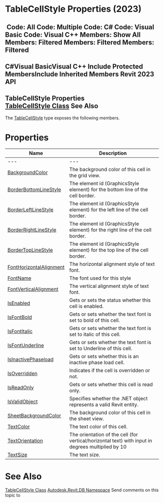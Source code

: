 # TableCellStyle Properties (2023)

﻿
 Code: All Code: Multiple Code: C# Code: Visual Basic Code: Visual C++  Members: Show All Members: Filtered Members: Filtered Members: Filtered   
---  
C#Visual BasicVisual C++
Include Protected MembersInclude Inherited Members
Revit 2023 API  
---  
TableCellStyle Properties  
[TableCellStyle Class](e9a5280b-4009-004f-57a4-af1f292f9619.md "TableCellStyle Class") See Also  
---  
The [TableCellStyle](e9a5280b-4009-004f-57a4-af1f292f9619.md "TableCellStyle Class") type exposes the following members.
# Properties
| Name | Description |
| --- | --- |
| --- | --- | --- |
| [BackgroundColor](67d7d339-07d6-bd6d-a67c-189274892531.md "BackgroundColor Property") | The background color of this cell in the grid view. |
| [BorderBottomLineStyle](43c56db0-3f2b-8b8b-397f-8e271cc44008.md "BorderBottomLineStyle Property") | The element id (GraphicsStyle element) for the bottom line of the cell border. |
| [BorderLeftLineStyle](cd24dd5f-2c1d-4cf6-cdb2-7c0d75781b02.md "BorderLeftLineStyle Property") | The element id (GraphicsStyle element) for the left line of the cell border. |
| [BorderRightLineStyle](88e85cfe-217f-9a7e-fd47-19bc8e033b0a.md "BorderRightLineStyle Property") | The element id (GraphicsStyle element) for the right line of the cell border. |
| [BorderTopLineStyle](1e89b157-e871-6dec-cc8c-bb76e97f1c90.md "BorderTopLineStyle Property") | The element id (GraphicsStyle element) for the top line of the cell border. |
| [FontHorizontalAlignment](151939b8-8720-76d8-ef5f-b5ac3bdcadad.md "FontHorizontalAlignment Property") | The horizontal alignment style of text font. |
| [FontName](8ab69fb8-6ff8-8dd9-7909-509f5a9dace7.md "FontName Property") | The font used for this style |
| [FontVerticalAlignment](7cb745c7-34d8-197d-6069-f6c388c65ee2.md "FontVerticalAlignment Property") | The vertical alignment style of text font. |
| [IsEnabled](5561111d-a66d-9274-461c-84816d9ff323.md "IsEnabled Property") | Gets or sets the status whether this cell is enabled. |
| [IsFontBold](f38e5f7d-3e31-874e-6842-01ae2a52d8f0.md "IsFontBold Property") | Gets or sets whether the text font is set to bold of this cell. |
| [IsFontItalic](284309b0-70c6-7295-a60b-4da3448538a8.md "IsFontItalic Property") | Gets or sets whether the text font is set to italic of this cell. |
| [IsFontUnderline](fc70ad06-4e49-1689-f1a5-d14c03245fc1.md "IsFontUnderline Property") | Gets or sets whether the text font is set to Underline of this cell. |
| [IsInactivePhaseload](fe7cf50b-6348-2922-f191-29a03a2cdb9d.md "IsInactivePhaseload Property") | Gets or sets whether this is an inactive phase load cell. |
| [IsOverridden](6654960c-8790-af49-fbb8-bf73c886140b.md "IsOverridden Property") | Indicates if the cell is overridden or not. |
| [IsReadOnly](a1504fb9-59e2-be78-3c84-2e292642e906.md "IsReadOnly Property") | Gets or sets whether this cell is read only. |
| [IsValidObject](05d91b34-1718-351c-8303-a8ceded83305.md "IsValidObject Property") | Specifies whether the .NET object represents a valid Revit entity. |
| [SheetBackgroundColor](db410d57-0515-d84b-751a-925c4d500f2c.md "SheetBackgroundColor Property") | The background color of this cell in the sheet view. |
| [TextColor](85526178-c05b-7fa6-4ee6-a3b72e462f27.md "TextColor Property") | The text color of this cell. |
| [TextOrientation](5ae0964a-266b-ba4f-5e7d-c4b82bd636cc.md "TextOrientation Property") | The orientation of the cell (for vertical/horizontal text) with input in degrees multiplied by 10 |
| [TextSize](ee68d3ce-d3e0-6351-3344-8de6bd5d70b3.md "TextSize Property") | The text size. |

# See Also
[TableCellStyle Class](e9a5280b-4009-004f-57a4-af1f292f9619.md "TableCellStyle Class")
[Autodesk.Revit.DB Namespace](87546ba7-461b-c646-cbb1-2cb8f5bff8b2.md "Autodesk.Revit.DB Namespace")
Send comments on this topic to 